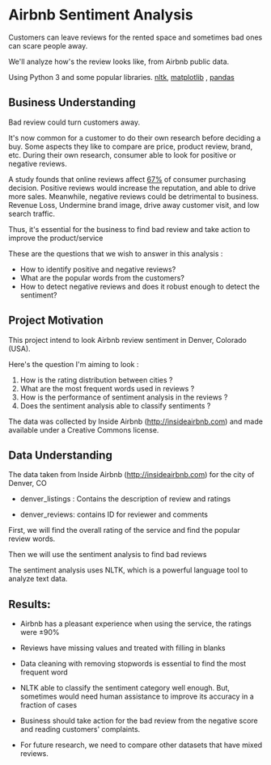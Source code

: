 # Airbnb Sentiment Analysis

Customers can leave reviews for the rented space and sometimes bad ones can scare people away.

We'll analyze how's the review looks like, from Airbnb public data.

Using Python 3 and some popular libraries. 
[nltk](https://www.nltk.org/), [matplotlib](https://matplotlib.org/) , [pandas](https://pandas.pydata.org/)




## Business Understanding

Bad review could turn customers away.

It's now common for a customer to do their own research before deciding a buy. 
Some aspects they like to compare are price, product review, brand, etc. 
During their own research, consumer able to look for positive or negative reviews.


A study founds that online reviews affect [67%](https://soundwave.co.uk/blog/study-finds-67-of-consumers-are-influenced-by-online-reviews) of consumer purchasing decision. 
Positive reviews would increase the reputation, and able to drive more sales. 
Meanwhile, negative reviews could be detrimental to business. Revenue Loss, Undermine brand image, drive away customer visit, and low search traffic.

Thus, it's essential for the business to find bad review and take action to improve the product/service

These are the questions that we wish to answer in this analysis : 
- How to identify positive and negative reviews? 
- What are the popular words from the customers? 
- How to detect negative reviews and does it robust enough to detect the sentiment?




## Project Motivation

This project intend to look Airbnb review sentiment in Denver, Colorado (USA). 

Here's the question I'm aiming to look :

1. How is the rating distribution between cities ? 
2. What are the most frequent words used in reviews ?
3. How is the performance of sentiment analysis in the reviews ?
4. Does the sentiment analysis able to classify sentiments ?

The data was collected by Inside Airbnb
(http://insideairbnb.com) and made available under a Creative Commons license.




## Data Understanding

The data taken from Inside Airbnb (http://insideairbnb.com) for the city of Denver, CO
- denver_listings : Contains the description of review and ratings

- denver_reviews: contains ID for reviewer and comments 
    
First, we will find the overall rating of the service and find the popular review words.

Then we will use the sentiment analysis to find bad reviews

The sentiment analysis uses NLTK, which is a powerful language tool to analyze text data. 




## Results:

- Airbnb has a pleasant experience when using the service, the ratings were ±90%

- Reviews have missing values and treated with filling in blanks

- Data cleaning with removing stopwords is essential to find the most frequent word

- NLTK able to classify the sentiment category well enough. But, sometimes would need human assistance to improve its accuracy in a fraction of cases

- Business should take action for the bad review from the negative score and reading customers' complaints. 

- For future research, we need to compare other datasets that have mixed reviews.
